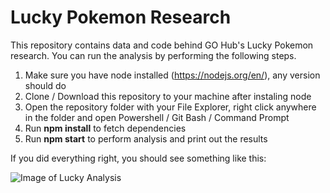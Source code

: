 # Lucky Pokemon Research

This repository contains data and code behind GO Hub's Lucky Pokemon research. You can run the analysis by performing the following steps.

1. Make sure you have node installed (https://nodejs.org/en/), any version should do
2. Clone / Download this repository to your machine after instaling node
3. Open the repository folder with your File Explorer, right click anywhere in the folder and open Powershell / Git Bash / Command Prompt
4. Run **npm install** to fetch dependencies 
5. Run **npm start** to perform analysis and print out the results

If you did everything right, you should see something like this:

![Image of Lucky Analysis](https://raw.githubusercontent.com/apavlinovic/lucky-pokemon-research/master/screenshot.png)